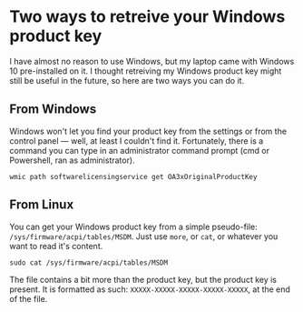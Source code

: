 # Two ways to retreive your Windows product key

I have almost no reason to use Windows, but my laptop came with Windows 10 pre-installed on it.
I thought retreiving my Windows product key might still be useful in the future, so here are two ways you can do it.

## From Windows

Windows won't let you find your product key from the settings or from the control panel &mdash; well, at least I couldn't find it.
Fortunately, there is a command you can type in an administrator command prompt (cmd or Powershell, ran as administrator).

```
wmic path softwarelicensingservice get OA3xOriginalProductKey
```

## From Linux

You can get your Windows product key from a simple pseudo-file: `/sys/firmware/acpi/tables/MSDM`.
Just use `more`, or `cat`, or whatever you want to read it's content.

```
sudo cat /sys/firmware/acpi/tables/MSDM
```

The file contains a bit more than the product key, but the product key is present.
It is formatted as such: `XXXXX-XXXXX-XXXXX-XXXXX-XXXXX`, at the end of the file.
